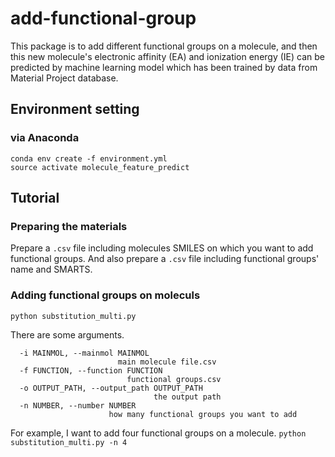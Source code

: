 # add-functional-group
This package is to add different functional groups on a molecule, and then this new molecule's electronic affinity (EA) and ionization energy (IE) can be predicted by machine learning model which has been trained by data from Material Project database.

## Environment setting 
### via Anaconda
```
conda env create -f environment.yml
source activate molecule_feature_predict
```

## Tutorial 
### Preparing the materials
Prepare a `.csv` file including molecules SMILES on which you want to add functional groups. And also prepare a `.csv` file including functional groups' name and SMARTS. 
### Adding functional groups on moleculs
`python substitution_multi.py`

There are some arguments.

```
  -i MAINMOL, --mainmol MAINMOL
                        main molecule file.csv
  -f FUNCTION, --function FUNCTION
                          functional groups.csv
  -o OUTPUT_PATH, --output_path OUTPUT_PATH
                                the output path
  -n NUMBER, --number NUMBER
                      how many functional groups you want to add
```

For example, I want to add four functional groups on a molecule.
`python substitution_multi.py -n 4`

